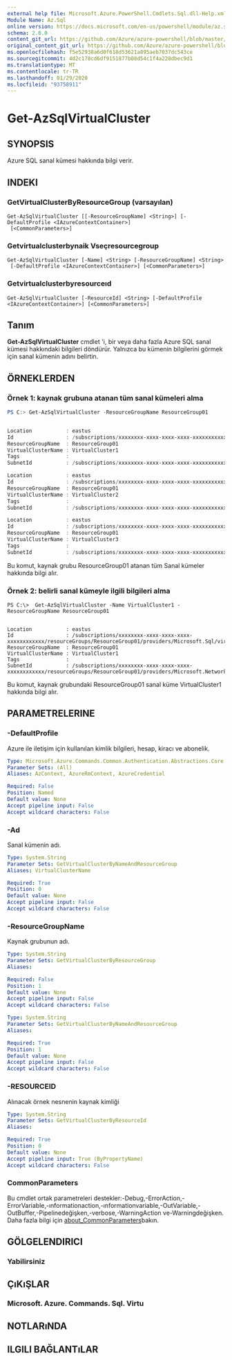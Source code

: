 ```yaml
---
external help file: Microsoft.Azure.PowerShell.Cmdlets.Sql.dll-Help.xml
Module Name: Az.Sql
online version: https://docs.microsoft.com/en-us/powershell/module/az.sql/get-azsqlvirtualcluster
schema: 2.0.0
content_git_url: https://github.com/Azure/azure-powershell/blob/master/src/Sql/Sql/help/Get-AzSqlVirtualCluster.md
original_content_git_url: https://github.com/Azure/azure-powershell/blob/master/src/Sql/Sql/help/Get-AzSqlVirtualCluster.md
ms.openlocfilehash: f5e52938a6d0f618d53621a895aeb7037dc543ce
ms.sourcegitcommit: 4d2c178cd6df9151877b08d54c1f4a228dbec9d1
ms.translationtype: MT
ms.contentlocale: tr-TR
ms.lasthandoff: 01/29/2020
ms.locfileid: "93758911"
---
```

# Get-AzSqlVirtualCluster

## SYNOPSIS
Azure SQL sanal kümesi hakkında bilgi verir.

## INDEKI

### GetVirtualClusterByResourceGroup (varsayılan)
```
Get-AzSqlVirtualCluster [[-ResourceGroupName] <String>] [-DefaultProfile <IAzureContextContainer>]
 [<CommonParameters>]
```

### Getvirtualclusterbynaik Vseçresourcegroup
```
Get-AzSqlVirtualCluster [-Name] <String> [-ResourceGroupName] <String>
 [-DefaultProfile <IAzureContextContainer>] [<CommonParameters>]
```

### Getvirtualclusterbyresourceıd
```
Get-AzSqlVirtualCluster [-ResourceId] <String> [-DefaultProfile <IAzureContextContainer>] [<CommonParameters>]
```

## Tanım
**Get-AzSqlVirtualCluster** cmdlet 'i, bir veya daha fazla Azure SQL sanal kümesi hakkındaki bilgileri döndürür.
Yalnızca bu kümenin bilgilerini görmek için sanal kümenin adını belirtin.

## ÖRNEKLERDEN

### Örnek 1: kaynak grubuna atanan tüm sanal kümeleri alma
```powershell
PS C:> Get-AzSqlVirtualCluster -ResourceGroupName ResourceGroup01


Location           : eastus
Id                 : /subscriptions/xxxxxxxx-xxxx-xxxx-xxxx-xxxxxxxxxxxx/resourceGroups/ResourceGroup01/providers/Microsoft.Sql/virtualClusters/VirtualCluster1
ResourceGroupName  : ResourceGroup01
VirtualClusterName : VirtualCluster1
Tags               :
SubnetId           : /subscriptions/xxxxxxxx-xxxx-xxxx-xxxx-xxxxxxxxxxxx/resourceGroups/ResourceGroup01/providers/Microsoft.Network/virtualNetworks/vnet_name/subnets/subnet_name1

Location           : eastus
Id                 : /subscriptions/xxxxxxxx-xxxx-xxxx-xxxx-xxxxxxxxxxxx/resourceGroups/ResourceGroup01/providers/Microsoft.Sql/virtualClusters/VirtualCluster2
ResourceGroupName  : ResourceGroup01
VirtualClusterName : VirtualCluster2
Tags               :
SubnetId           : /subscriptions/xxxxxxxx-xxxx-xxxx-xxxx-xxxxxxxxxxxx/resourceGroups/ResourceGroup01/providers/Microsoft.Network/virtualNetworks/vnet_name/subnets/subnet_name2

Location           : eastus
Id                 : /subscriptions/xxxxxxxx-xxxx-xxxx-xxxx-xxxxxxxxxxxx/resourceGroups/ResourceGroup01/providers/Microsoft.Sql/virtualClusters/VirtualCluster3
ResourceGroupName  : ResourceGroup01
VirtualClusterName : VirtualCluster3
Tags               :
SubnetId           : /subscriptions/xxxxxxxx-xxxx-xxxx-xxxx-xxxxxxxxxxxx/resourceGroups/ResourceGroup01/providers/Microsoft.Network/virtualNetworks/vnet_name/subnets/subnet_name3
```

Bu komut, kaynak grubu ResourceGroup01 atanan tüm Sanal kümeler hakkında bilgi alır.

### Örnek 2: belirli sanal kümeyle ilgili bilgileri alma
```
PS C:\>  Get-AzSqlVirtualCluster -Name VirtualCluster1 -ResourceGroupName ResourceGroup01


Location           : eastus
Id                 : /subscriptions/xxxxxxxx-xxxx-xxxx-xxxx-xxxxxxxxxxxx/resourceGroups/ResourceGroup01/providers/Microsoft.Sql/virtualClusters/VirtualCluster1
ResourceGroupName  : ResourceGroup01
VirtualClusterName : VirtualCluster1
Tags               :
SubnetId           : /subscriptions/xxxxxxxx-xxxx-xxxx-xxxx-xxxxxxxxxxxx/resourceGroups/ResourceGroup01/providers/Microsoft.Network/virtualNetworks/vnet_name/subnets/subnet_name1
```

Bu komut, kaynak grubundaki ResourceGroup01 sanal küme VirtualCluster1 hakkında bilgi alır.

## PARAMETRELERINE

### -DefaultProfile
Azure ile iletişim için kullanılan kimlik bilgileri, hesap, kiracı ve abonelik.

```yaml
Type: Microsoft.Azure.Commands.Common.Authentication.Abstractions.Core.IAzureContextContainer
Parameter Sets: (All)
Aliases: AzContext, AzureRmContext, AzureCredential

Required: False
Position: Named
Default value: None
Accept pipeline input: False
Accept wildcard characters: False
```

### -Ad
Sanal kümenin adı.

```yaml
Type: System.String
Parameter Sets: GetVirtualClusterByNameAndResourceGroup
Aliases: VirtualClusterName

Required: True
Position: 0
Default value: None
Accept pipeline input: False
Accept wildcard characters: False
```

### -ResourceGroupName
Kaynak grubunun adı.

```yaml
Type: System.String
Parameter Sets: GetVirtualClusterByResourceGroup
Aliases:

Required: False
Position: 1
Default value: None
Accept pipeline input: False
Accept wildcard characters: False
```

```yaml
Type: System.String
Parameter Sets: GetVirtualClusterByNameAndResourceGroup
Aliases:

Required: True
Position: 1
Default value: None
Accept pipeline input: False
Accept wildcard characters: False
```

### -RESOURCEID
Alınacak örnek nesnenin kaynak kimliği

```yaml
Type: System.String
Parameter Sets: GetVirtualClusterByResourceId
Aliases:

Required: True
Position: 0
Default value: None
Accept pipeline input: True (ByPropertyName)
Accept wildcard characters: False
```

### CommonParameters
Bu cmdlet ortak parametreleri destekler:-Debug,-ErrorAction,-ErrorVariable,-ınformationaction,-ınformationvariable,-OutVariable,-OutBuffer,-Pipelinedeğişken,-verbose,-WarningAction ve-Warningdeğişken. Daha fazla bilgi için [about_CommonParameters](https://go.microsoft.com/fwlink/?LinkID=113216)bakın.

## GÖLGELENDIRICI

### Yabilirsiniz

## ÇıKıŞLAR

### Microsoft. Azure. Commands. Sql. Virtu

## NOTLARıNDA

## ILGILI BAĞLANTıLAR
